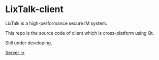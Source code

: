 # LixTalk-client

LixTalk is a high-performance secure IM system.

This repo is the source code of client which is cross-platform using Qt.

Still under developing.

[Server ->](https://github.com/ZingLix/LixTalk-server)
